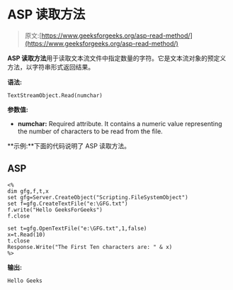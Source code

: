 # ASP 读取方法

> 原文:[https://www.geeksforgeeks.org/asp-read-method/](https://www.geeksforgeeks.org/asp-read-method/)

**ASP 读取方法**用于读取文本流文件中指定数量的字符。它是文本流对象的预定义方法，以字符串形式返回结果。

**语法:**

```
TextStreamObject.Read(numchar)
```

**参数值:**

*   **numchar:** Required attribute. It contains a numeric value representing the number of characters to be read from the file.

**示例:**下面的代码说明了 ASP 读取方法。

## ASP

```
<%
dim gfg,f,t,x
set gfg=Server.CreateObject("Scripting.FileSystemObject")
set f=gfg.CreateTextFile("e:\GFG.txt")
f.write("Hello GeeksForGeeks")
f.close

set t=gfg.OpenTextFile("e:\GFG.txt",1,false)
x=t.Read(10)
t.close
Response.Write("The First Ten characters are: " & x)
%>
```

**输出:**

```
Hello Geeks
```